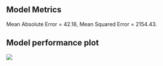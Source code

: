 ## Model Metrics

Mean Absolute Error = 42.18, Mean Squared Error = 2154.43.
 ## Model performance plot
![](https://asset.cml.dev/1f2625959a1e6519c64837e0dc65096707f9aaa6?cml=png)
